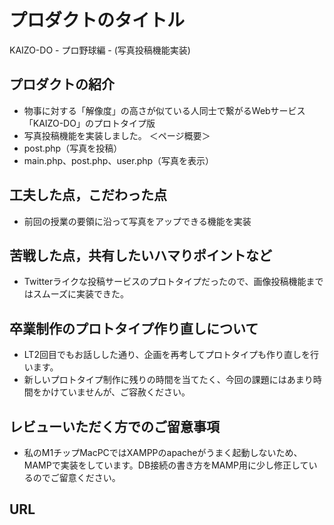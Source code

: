 # プロダクトのタイトル
KAIZO-DO - プロ野球編 - (写真投稿機能実装)

## プロダクトの紹介
- 物事に対する「解像度」の高さが似ている人同士で繋がるWebサービス「KAIZO-DO」のプロトタイプ版
- 写真投稿機能を実装しました。
＜ページ概要＞
- post.php（写真を投稿）
- main.php、post.php、user.php（写真を表示）

## 工夫した点，こだわった点
- 前回の授業の要領に沿って写真をアップできる機能を実装

## 苦戦した点，共有したいハマりポイントなど
- Twitterライクな投稿サービスのプロトタイプだったので、画像投稿機能まではスムーズに実装できた。

## 卒業制作のプロトタイプ作り直しについて
- LT2回目でもお話しした通り、企画を再考してプロトタイプも作り直しを行います。
- 新しいプロトタイプ制作に残りの時間を当てたく、今回の課題にはあまり時間をかけていませんが、ご容赦ください。

## レビューいただく方でのご留意事項
- 私のM1チップMacPCではXAMPPのapacheがうまく起動しないため、MAMPで実装をしています。DB接続の書き方をMAMP用に少し修正しているのでご留意ください。

## URL
